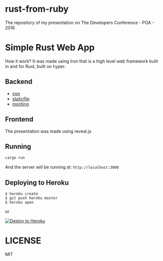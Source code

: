 # rust-from-ruby
The repository of my presentation on The Developers Conference - POA - 2016

# Simple Rust Web App
How it work?
It was made using Iron that is a high level web framework
built in and for Rust, built on hyper.

## Backend
- [iron](https://github.com/iron/iron)
- [staticfile](https://github.com/iron/staticfile)
- [monting](https://github.com/iron/mount)

## Frontend
The presentation was made using reveal.js

## Running
```bash
cargo run
```
And the server will be running at: `http://localhost:3000`

## Deploying to Heroku

```
$ heroku create
$ git push heroku master
$ heroku open
```
or

[![Deploy to Heroku](https://www.herokucdn.com/deploy/button.png)](https://heroku.com/deploy)

# LICENSE
MIT

